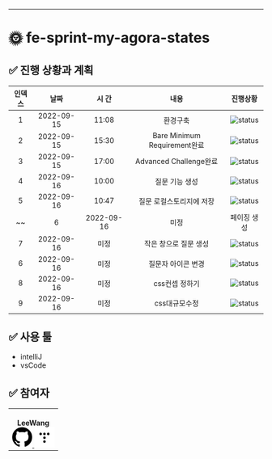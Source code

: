 ---

# 🌞 fe-sprint-my-agora-states

## ✅ 진행 상황과 계획

| 인덱스 | 날짜 | 시 간 | 내용 | 진행상황 |
| :--: | :--: | :--: | :--: | :--: |
|1|2022-09-15|11:08|환경구축|![status][DONE]|
|2|2022-09-15|15:30|Bare Minimum Requirement완료|![status][DONE]|
|3|2022-09-15|17:00|Advanced Challenge완료|![status][DONE]|
|4|2022-09-16|10:00|질문 기능 생성|![status][DONE]|
|5|2022-09-16|10:47|질문 로컬스토리지에 저장|![status][DONE]|
~~|6|2022-09-16|미정|페이징 생성|![status][TODO]|~~
|7|2022-09-16|미정|작은 창으로 질문 생성|![status][DOING]|
|6|2022-09-16|미정|질문자 아이콘 변경|![status][TODO]|
|8|2022-09-16|미정|css컨셉 정하기|![status][TODO]|
|9|2022-09-16|미정|css대규모수정|![status][TODO]|

## ✅ 사용 툴

- intelliJ
- vsCode

## ✅ 참여자

<table>
  <tr>
    <td align="center">
            <img src="https://avatars.githubusercontent.com/Leewang31?v=4" width="100px;" alt=""/>
            <br /> <b>LeeWang</b> <br />
            <div>
                <a href="https://github.com/Leewang31">
                    <img src="https://github.com/Leewang31/fe-sprint-my-agora-states/blob/main/img/githubIcon.png?raw=true" width="40px;" alt=""/>
                </a>
                <a href="https://github.com/Leewang31">
                    <img src="https://github.com/Leewang31/fe-sprint-my-agora-states/blob/main/img/tStoryIcon.png?raw=true" width="40px;" alt=""/>
                </a>
            </div>
    </td>
  </tr>
</table>



[TODO]: https://img.shields.io/badge/-TODO-DFFD26

[DOING]: https://img.shields.io/badge/-DOING-31AE0F

[DONE]: https://img.shields.io/badge/-DONE-0885CC
